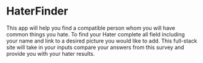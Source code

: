 # HaterFinder
This app will help you find a compatible person whom you will have common things you hate. To find your Hater complete all field including your name and link to a desired picture you would like to add. This full-stack site will take in your inputs compare your answers from this survey and provide you with your hater results.
